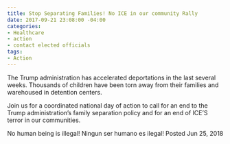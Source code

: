 ```yaml
---
title: Stop Separating Families! No ICE in our community Rally
date: 2017-09-21 23:08:00 -04:00
categories:
- Healthcare
- action
- contact elected officials
tags:
- Action
---
```


The Trump administration has accelerated deportations in the last several weeks. Thousands of children have been torn away from their families and warehoused in detention centers.

Join us for a coordinated national day of action to call for an end to the Trump administration’s family separation policy and for an end of ICE’S terror in our communities.

No human being is illegal! Ningun ser humano es ilegal!
Posted Jun 25, 2018
